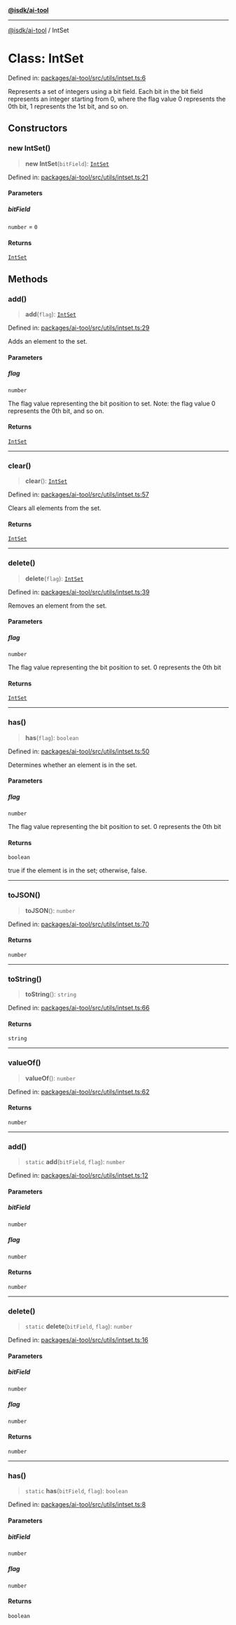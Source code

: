 [**@isdk/ai-tool**](../README.md)

***

[@isdk/ai-tool](../globals.md) / IntSet

# Class: IntSet

Defined in: [packages/ai-tool/src/utils/intset.ts:6](https://github.com/isdk/ai-tool.js/blob/79d5773fa454dc7789b1291b1ebd73e4c1b93154/src/utils/intset.ts#L6)

Represents a set of integers using a bit field.
Each bit in the bit field represents an integer starting from 0,
where the flag value 0 represents the 0th bit, 1 represents the 1st bit, and so on.

## Constructors

### new IntSet()

> **new IntSet**(`bitField`): [`IntSet`](IntSet.md)

Defined in: [packages/ai-tool/src/utils/intset.ts:21](https://github.com/isdk/ai-tool.js/blob/79d5773fa454dc7789b1291b1ebd73e4c1b93154/src/utils/intset.ts#L21)

#### Parameters

##### bitField

`number` = `0`

#### Returns

[`IntSet`](IntSet.md)

## Methods

### add()

> **add**(`flag`): [`IntSet`](IntSet.md)

Defined in: [packages/ai-tool/src/utils/intset.ts:29](https://github.com/isdk/ai-tool.js/blob/79d5773fa454dc7789b1291b1ebd73e4c1b93154/src/utils/intset.ts#L29)

Adds an element to the set.

#### Parameters

##### flag

`number`

The flag value representing the bit position to set.
             Note: the flag value 0 represents the 0th bit, and so on.

#### Returns

[`IntSet`](IntSet.md)

***

### clear()

> **clear**(): [`IntSet`](IntSet.md)

Defined in: [packages/ai-tool/src/utils/intset.ts:57](https://github.com/isdk/ai-tool.js/blob/79d5773fa454dc7789b1291b1ebd73e4c1b93154/src/utils/intset.ts#L57)

Clears all elements from the set.

#### Returns

[`IntSet`](IntSet.md)

***

### delete()

> **delete**(`flag`): [`IntSet`](IntSet.md)

Defined in: [packages/ai-tool/src/utils/intset.ts:39](https://github.com/isdk/ai-tool.js/blob/79d5773fa454dc7789b1291b1ebd73e4c1b93154/src/utils/intset.ts#L39)

Removes an element from the set.

#### Parameters

##### flag

`number`

The flag value representing the bit position to set. 0 represents the 0th bit

#### Returns

[`IntSet`](IntSet.md)

***

### has()

> **has**(`flag`): `boolean`

Defined in: [packages/ai-tool/src/utils/intset.ts:50](https://github.com/isdk/ai-tool.js/blob/79d5773fa454dc7789b1291b1ebd73e4c1b93154/src/utils/intset.ts#L50)

Determines whether an element is in the set.

#### Parameters

##### flag

`number`

The flag value representing the bit position to set. 0 represents the 0th bit

#### Returns

`boolean`

true if the element is in the set; otherwise, false.

***

### toJSON()

> **toJSON**(): `number`

Defined in: [packages/ai-tool/src/utils/intset.ts:70](https://github.com/isdk/ai-tool.js/blob/79d5773fa454dc7789b1291b1ebd73e4c1b93154/src/utils/intset.ts#L70)

#### Returns

`number`

***

### toString()

> **toString**(): `string`

Defined in: [packages/ai-tool/src/utils/intset.ts:66](https://github.com/isdk/ai-tool.js/blob/79d5773fa454dc7789b1291b1ebd73e4c1b93154/src/utils/intset.ts#L66)

#### Returns

`string`

***

### valueOf()

> **valueOf**(): `number`

Defined in: [packages/ai-tool/src/utils/intset.ts:62](https://github.com/isdk/ai-tool.js/blob/79d5773fa454dc7789b1291b1ebd73e4c1b93154/src/utils/intset.ts#L62)

#### Returns

`number`

***

### add()

> `static` **add**(`bitField`, `flag`): `number`

Defined in: [packages/ai-tool/src/utils/intset.ts:12](https://github.com/isdk/ai-tool.js/blob/79d5773fa454dc7789b1291b1ebd73e4c1b93154/src/utils/intset.ts#L12)

#### Parameters

##### bitField

`number`

##### flag

`number`

#### Returns

`number`

***

### delete()

> `static` **delete**(`bitField`, `flag`): `number`

Defined in: [packages/ai-tool/src/utils/intset.ts:16](https://github.com/isdk/ai-tool.js/blob/79d5773fa454dc7789b1291b1ebd73e4c1b93154/src/utils/intset.ts#L16)

#### Parameters

##### bitField

`number`

##### flag

`number`

#### Returns

`number`

***

### has()

> `static` **has**(`bitField`, `flag`): `boolean`

Defined in: [packages/ai-tool/src/utils/intset.ts:8](https://github.com/isdk/ai-tool.js/blob/79d5773fa454dc7789b1291b1ebd73e4c1b93154/src/utils/intset.ts#L8)

#### Parameters

##### bitField

`number`

##### flag

`number`

#### Returns

`boolean`
